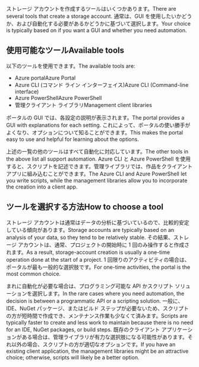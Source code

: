 <span data-ttu-id="98aa6-101">ストレージ アカウントを作成するツールはいくつかあります。</span><span class="sxs-lookup"><span data-stu-id="98aa6-101">There are several tools that create a storage account.</span></span> <span data-ttu-id="98aa6-102">通常は、GUI を使用したいかどうか、および自動化する必要があるかどうかに基づいて選択します。</span><span class="sxs-lookup"><span data-stu-id="98aa6-102">Your choice is typically based on if you want a GUI and whether you need automation.</span></span>

## <a name="available-tools"></a><span data-ttu-id="98aa6-103">使用可能なツール</span><span class="sxs-lookup"><span data-stu-id="98aa6-103">Available tools</span></span>

<span data-ttu-id="98aa6-104">以下のツールを使用できます。</span><span class="sxs-lookup"><span data-stu-id="98aa6-104">The available tools are:</span></span>

- <span data-ttu-id="98aa6-105">Azure portal</span><span class="sxs-lookup"><span data-stu-id="98aa6-105">Azure Portal</span></span>
- <span data-ttu-id="98aa6-106">Azure CLI (コマンド ライン インターフェイス)</span><span class="sxs-lookup"><span data-stu-id="98aa6-106">Azure CLI (Command-line interface)</span></span>
- <span data-ttu-id="98aa6-107">Azure PowerShell</span><span class="sxs-lookup"><span data-stu-id="98aa6-107">Azure PowerShell</span></span>
- <span data-ttu-id="98aa6-108">管理クライアント ライブラリ</span><span class="sxs-lookup"><span data-stu-id="98aa6-108">Management client libraries</span></span>

<span data-ttu-id="98aa6-109">ポータルの GUI では、各設定の説明が表示されます。</span><span class="sxs-lookup"><span data-stu-id="98aa6-109">The portal provides a GUI with explanations for each setting.</span></span> <span data-ttu-id="98aa6-110">これによって、ポータルの使い勝手がよくなり、オプションについて知ることができます。</span><span class="sxs-lookup"><span data-stu-id="98aa6-110">This makes the portal easy to use and helpful for learning about the options.</span></span>

<span data-ttu-id="98aa6-111">上述の一覧の他のツールはすべて自動化に対応しています。</span><span class="sxs-lookup"><span data-stu-id="98aa6-111">The other tools in the above list all support automation.</span></span> <span data-ttu-id="98aa6-112">Azure CLI と Azure PowerShell を使用すると、スクリプトを記述できます。管理ライブラリでは、作品をクライアント アプリに組み込むことができます。</span><span class="sxs-lookup"><span data-stu-id="98aa6-112">The Azure CLI and Azure PowerShell let you write scripts, while the management libraries allow you to incorporate the creation into a client app.</span></span>

## <a name="how-to-choose-a-tool"></a><span data-ttu-id="98aa6-113">ツールを選択する方法</span><span class="sxs-lookup"><span data-stu-id="98aa6-113">How to choose a tool</span></span>

<span data-ttu-id="98aa6-114">ストレージ アカウントは通常はデータの分析に基づいているので、比較的安定している傾向があります。</span><span class="sxs-lookup"><span data-stu-id="98aa6-114">Storage accounts are typically based on an analysis of your data, so they tend to be relatively stable.</span></span> <span data-ttu-id="98aa6-115">その結果、ストレージ アカウントは、通常、プロジェクトの開始時に 1 回のみ操作すると作成されます。</span><span class="sxs-lookup"><span data-stu-id="98aa6-115">As a result, storage-account creation is usually a one-time operation done at the start of a project.</span></span> <span data-ttu-id="98aa6-116">1 回限りのアクティビティの場合は、ポータルが最も一般的な選択肢です。</span><span class="sxs-lookup"><span data-stu-id="98aa6-116">For one-time activities, the portal is the most common choice.</span></span>

<span data-ttu-id="98aa6-117">まれに自動化が必要な場合は、プログラミング可能な API かスクリプト ソリューションを選択します。</span><span class="sxs-lookup"><span data-stu-id="98aa6-117">In the rare cases where you need automation, the decision is between a programmatic API or a scripting solution.</span></span> <span data-ttu-id="98aa6-118">一般に、IDE、NuGet パッケージ、またはビルド ステップが必要ないため、スクリプトの方が短時間で作成でき、メンテナンス作業も少なくて済みます。</span><span class="sxs-lookup"><span data-stu-id="98aa6-118">Scripts are typically faster to create and less work to maintain because there is no need for an IDE, NuGet packages, or build steps.</span></span> <span data-ttu-id="98aa6-119">既存のクライアント アプリケーションがある場合は、管理ライブラリが有力な選択肢になる可能性があります。それ以外の場合、スクリプトの方が適切なオプションです。</span><span class="sxs-lookup"><span data-stu-id="98aa6-119">If you have an existing client application, the management libraries might be an attractive choice; otherwise, scripts will likely be a better option.</span></span>